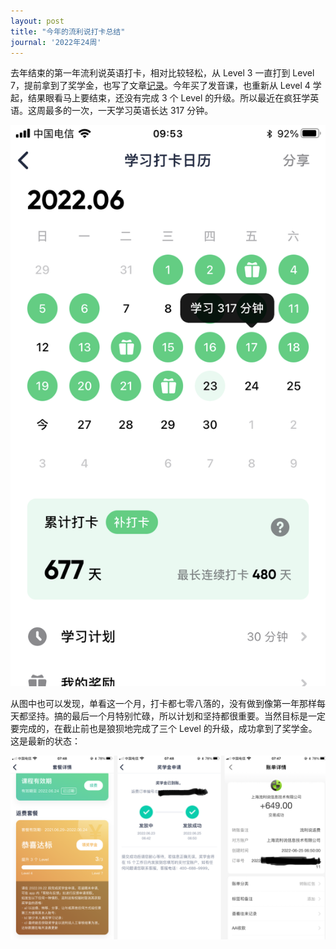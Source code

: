 ```yaml
---
layout: post
title: "今年的流利说打卡总结"
journal: '2022年24周'
---
```


去年结束的第一年流利说英语打卡，相对比较轻松，从 Level 3 一直打到 Level 7，提前拿到了奖学金，也写了文章[记录](https://zddhub.com/2021/04/24/w17-english-rewards.html)。今年买了发音课，也重新从 Level 4 学起，结果眼看马上要结束，还没有完成 3 个 Level 的升级。所以最近在疯狂学英语。这周最多的一次，一天学习英语长达 317 分钟。

![the-longest-learning-hours](/assets/images/2022-06-17/the-longest-learning-hours.png)

从图中也可以发现，单看这一个月，打卡都七零八落的，没有做到像第一年那样每天都坚持。搞的最后一个月特别忙碌，所以计划和坚持都很重要。当然目标是一定要完成的，在截止前也是狼狈地完成了三个 Level 的升级，成功拿到了奖学金。这是最新的状态：

![](/assets/images/2022-06-17/english-punck-state.png)
